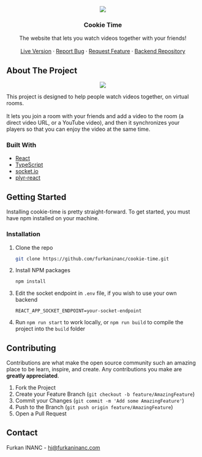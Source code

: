 <p align="center">
  <a href="https://cookietime.app">
    <img src="https://i.ibb.co/19GGFJG/logo192.png">
  </a>
  
  <h3 align="center">Cookie Time</h3>
  
  <p align="center">
    The website that lets you watch videos together with your friends!
    <br />
    <br />
    <a href="https://cookietime.app">Live Version</a>
    ·
    <a href="https://github.com/furkaninanc/cookie-time/issues">Report Bug</a>
    ·
    <a href="https://github.com/furkaninanc/cookie-time/issues">Request Feature</a>
    ·
    <a href="https://github.com/furkaninanc/cookie-time-backend">Backend Repository</a>
  </p>

</p>

## About The Project

<p align="center">
  <img src="https://media.giphy.com/media/H39hlGPIO86TajJlJY/giphy.gif">
</p>

This project is designed to help people watch videos together, on virtual rooms.
<br />
<br />
It lets you join a room with your friends and add a video to the room (a direct video URL, or a YouTube video), and then it synchronizes your players so that you can enjoy the video at the same time.

### Built With

- [React](https://reactjs.org/)
- [TypeScript](https://www.typescriptlang.org/)
- [socket.io](https://socket.io)
- [plyr-react](https://github.com/chintan9/plyr-react)

## Getting Started

Installing cookie-time is pretty straight-forward. To get started, you must have npm installed on your machine.

### Installation

1. Clone the repo
   ```sh
   git clone https://github.com/furkaninanc/cookie-time.git
   ```
2. Install NPM packages
   ```sh
   npm install
   ```
3. Edit the socket endpoint in `.env` file, if you wish to use your own backend
   ```
   REACT_APP_SOCKET_ENDPOINT=your-socket-endpoint
   ```
4. Run `npm run start` to work locally, or `npm run build` to compile the project into the `build` folder

## Contributing

Contributions are what make the open source community such an amazing place to be learn, inspire, and create. Any contributions you make are **greatly appreciated**.

1. Fork the Project
2. Create your Feature Branch (`git checkout -b feature/AmazingFeature`)
3. Commit your Changes (`git commit -m 'Add some AmazingFeature'`)
4. Push to the Branch (`git push origin feature/AmazingFeature`)
5. Open a Pull Request

## Contact

Furkan INANC - hi@furkaninanc.com
